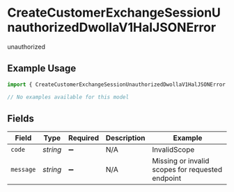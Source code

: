 # CreateCustomerExchangeSessionUnauthorizedDwollaV1HalJSONError

unauthorized

## Example Usage

```typescript
import { CreateCustomerExchangeSessionUnauthorizedDwollaV1HalJSONError } from "dwolla-typescript/models/errors";

// No examples available for this model
```

## Fields

| Field                                            | Type                                             | Required                                         | Description                                      | Example                                          |
| ------------------------------------------------ | ------------------------------------------------ | ------------------------------------------------ | ------------------------------------------------ | ------------------------------------------------ |
| `code`                                           | *string*                                         | :heavy_minus_sign:                               | N/A                                              | InvalidScope                                     |
| `message`                                        | *string*                                         | :heavy_minus_sign:                               | N/A                                              | Missing or invalid scopes for requested endpoint |
